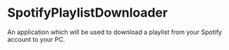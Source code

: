 # SpotifyPlaylistDownloader
An application which will be used to download a playlist from your Spotify account to your PC.
